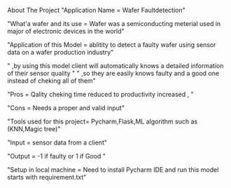 About The Project
"Application Name           = Wafer Faultdetection"

"What'a wafer and its use   = Wafer was a semiconducting meterial used in major of electronic devices in the world" 

"Application of this Model  = ablitity to detect a faulty wafer using sensor data on a wafer production industry" 

"                             ,by using this model client will automatically knows a detailed information of their sensor quality " 
"                             ,so they are easily knows faulty and a good one instead of cheking all of them"

"Pros                       = Qality cheking time reduced to productivity increased , "

"Cons                       = Needs a proper and valid input"

"Tools used for this project= Pycharm,Flask,ML algorithm such as (KNN,Magic tree)"

"Input                      = sensor data from a client"

"Output                     = -1 if faulty or 1 if Good "

"Setup in local machine     = Need to install Pycharm IDE and run this model starts with requirement.txt"
